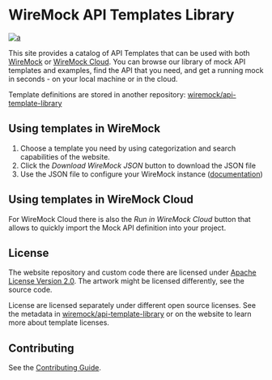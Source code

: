 # WireMock API Templates Library

[![a](https://img.shields.io/badge/slack-Join%20us-brightgreen?style=flat&logo=slack)](http://slack.wiremock.org/)

This site provides a catalog of API Templates that can be used with both
[WireMock](https://wiremock.org/) or [WireMock Cloud](https://wiremock.io).
You can browse our library of mock API templates and examples,
find the API that you need,
and get a running mock in seconds - on your local machine or in the cloud.

Template definitions are stored in another repository:
[wiremock/api-template-library](https://github.com/wiremock/api-template-library)

## Using templates in WireMock

1. Choose a template you need by using categorization and search capabilities of the website.
2. Click the _Download WireMock JSON_ button to download the JSON file
3. Use the JSON file to configure your WireMock instance
  ([documentation](https://wiremock.org/3.x/docs/standalone/java-jar/#json-file-configuration))

## Using templates in WireMock Cloud

For WireMock Cloud there is also the _Run in WireMock Cloud_ button that
allows to quickly import the Mock API definition into your project.

## License

The website repository and custom code there are licensed under [Apache License Version 2.0](./LICENSE).
The artwork might be licensed differently,
see the source code.

License are licensed separately under different open source licenses.
See the metadata in [wiremock/api-template-library](https://github.com/wiremock/api-template-library)
or on the website to learn more about template licenses.

## Contributing

See the [Contributing Guide](./CONTRIBUTING.md).
